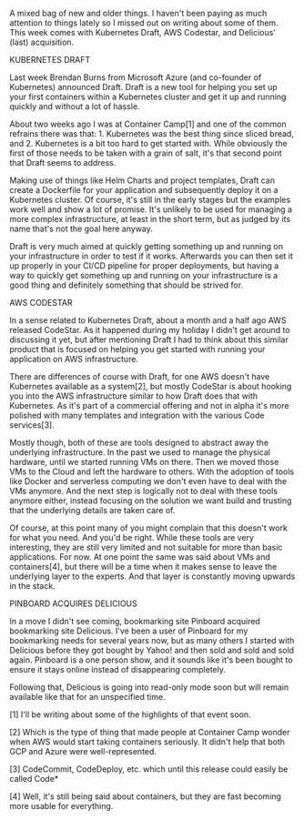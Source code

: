 A mixed bag of new and older things. I haven't been paying as much attention to things lately so I missed out on writing about some of them. This week comes with Kubernetes Draft, AWS Codestar, and Delicious' (last) acquisition.



KUBERNETES DRAFT


Last week Brendan Burns from Microsoft Azure (and co-founder of Kubernetes) announced Draft. Draft is a new tool for helping you set up your first containers within a Kubernetes cluster and get it up and running quickly and without a lot of hassle.

About two weeks ago I was at Container Camp[1] and one of the common refrains there was that: 1. Kubernetes was the best thing since sliced bread, and 2. Kubernetes is a bit too hard to get started with. While obviously the first of those needs to be taken with a grain of salt, it's that second point that Draft seems to address.

Making use of things like Helm Charts and project templates, Draft can create a Dockerfile for your application and subsequently deploy it on a Kubernetes cluster. Of course, it's still in the early stages but the examples work well and show a lot of promise. It's unlikely to be used for managing a more complex infrastructure, at least in the short term, but as judged by its name that's not the goal here anyway.

Draft is very much aimed at quickly getting something up and running on your infrastructure in order to test if it works. Afterwards you can then set it up properly in your CI/CD pipeline for proper deployments, but having a way to quickly get something up and running on your infrastructure is a good thing and definitely something that should be strived for.



AWS CODESTAR


In a sense related to Kubernetes Draft, about a month and a half ago AWS released CodeStar. As it happened during my holiday I didn't get around to discussing it yet, but after mentioning Draft I had to think about this similar product that is focused on helping you get started with running your application on AWS infrastructure.

There are differences of course with Draft, for one AWS doesn't have Kubernetes available as a system[2], but mostly CodeStar is about hooking you into the AWS infrastructure similar to how Draft does that with Kubernetes. As it's part of a commercial offering and not in alpha it's more polished with many templates and integration with the various Code services[3].

Mostly though, both of these are tools designed to abstract away the underlying infrastructure. In the past we used to manage the physical hardware, until we started running VMs on there. Then we moved those VMs to the Cloud and left the hardware to others. With the adoption of tools like Docker and serverless computing we don't even have to deal with the VMs anymore. And the next step is logically not to deal with these tools anymore either, instead focusing on the solution we want build and trusting that the underlying details are taken care of.

Of course, at this point many of you might complain that this doesn't work for what you need. And you'd be right. While these tools are very interesting, they are still very limited and not suitable for more than basic applications. For now. At one point the same was said about VMs and containers[4], but there will be a time when it makes sense to leave the underlying layer to the experts. And that layer is constantly moving upwards in the stack.



PINBOARD ACQUIRES DELICIOUS


In a move I didn't see coming, bookmarking site Pinboard acquired bookmarking site Delicious. I've been a user of Pinboard for my bookmarking needs for several years now, but as many others I started with Delicious before they got bought by Yahoo! and then sold and sold and sold again. Pinboard is a one person show, and it sounds like it's been bought to ensure it stays online instead of disappearing completely.

Following that, Delicious is going into read-only mode soon but will remain available like that for an unspecified time.

[1] I'll be writing about some of the highlights of that event soon.

[2] Which is the type of thing that made people at Container Camp wonder when AWS would start taking containers seriously. It didn't help that both GCP and Azure were well-represented.

[3] CodeCommit, CodeDeploy, etc. which until this release could easily be called Code*

[4] Well, it's still being said about containers, but they are fast becoming more usable for everything.
